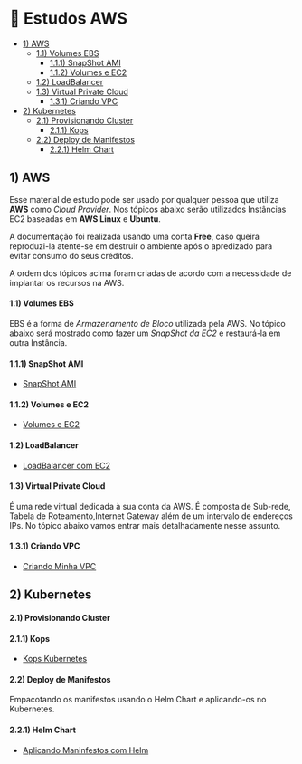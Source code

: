 # 🚀  Estudos AWS  

- [1) AWS](#1-aws)
  - [1.1) Volumes EBS](#11-volumes-ebs)
    - [1.1.1) SnapShot AMI](#111-snapshot-ami)
    - [1.1.2) Volumes e EC2](#112-volumes-e-ec2)
  - [1.2) LoadBalancer](#12-loadbalancer)
  - [1.3) Virtual Private Cloud](#13-virtual-private-cloud)
    - [1.3.1) Criando VPC](#131-criando-vpc)      
- [2) Kubernetes](#2-kubernetes)
  - [2.1) Provisionando Cluster](#21-provisionando-cluster)
    - [2.1.1) Kops](#211-kops)
  - [2.2) Deploy de Manifestos](#22-deploy-de-manifestos)
    - [2.2.1) Helm Chart](#221-helm-chart)  

## 1) AWS

  Esse material de estudo pode ser usado por qualquer pessoa que utiliza **AWS** como *Cloud Provider*. Nos tópicos abaixo serão utilizados Instâncias EC2 baseadas em **AWS Linux** e **Ubuntu**. 

  A documentação foi realizada usando uma conta **Free**, caso queira reproduzi-la atente-se em destruir o ambiente após o apredizado para evitar consumo do seus créditos.
  
  A ordem dos tópicos acima foram criadas de acordo com a necessidade de implantar os recursos na AWS. 

#### 1.1) Volumes EBS

  EBS é a forma de *Armazenamento de Bloco* utilizada pela AWS. No tópico abaixo será mostrado como fazer um *SnapShot da EC2* e restaurá-la em outra Instância.

#### 1.1.1) SnapShot AMI

  * [SnapShot AMI](https://github.com/Paulo-Rogerio/aws-doc/blob/main/aws-resources/volumes-ebs/snapshot-ami/snapshot-ami.md)

#### 1.1.2) Volumes e EC2

  * [Volumes e EC2](https://github.com/Paulo-Rogerio/aws-doc/blob/main/aws-resources/volumes-ebs/volumes/volumes-ec2.md)

#### 1.2) LoadBalancer

  * [LoadBalancer com EC2](https://github.com/Paulo-Rogerio/aws-doc/blob/main/aws-resources/loadbalancer/loadbalancer.md)

#### 1.3) Virtual Private Cloud

É uma rede virtual dedicada à sua conta da AWS. É composta de Sub-rede, Tabela de Roteamento,Internet Gateway além de um intervalo de endereços IPs. No tópico abaixo vamos entrar mais detalhadamente nesse assunto.

#### 1.3.1) Criando VPC
  * [Criando Minha VPC](https://github.com/Paulo-Rogerio/aws-doc/blob/main/aws-resources/vpc/vpc.md)

## 2) Kubernetes
#### 2.1) Provisionando Cluster

#### 2.1.1) Kops
  * [Kops Kubernetes](https://github.com/Paulo-Rogerio/aws-doc/blob/main/kubernetes/kops/kops.md)
 
#### 2.2) Deploy de Manifestos

  Empacotando os manifestos usando o Helm Chart e aplicando-os no Kubernetes.
  
#### 2.2.1) Helm Chart
  * [Aplicando Maninfestos com Helm](https://github.com/Paulo-Rogerio/aws-doc/blob/main/kubernetes/helm/helm.md)

